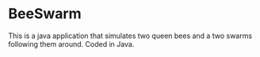# BeeSwarm
This is a java application that simulates two queen bees and a two swarms following them around. Coded in Java.
